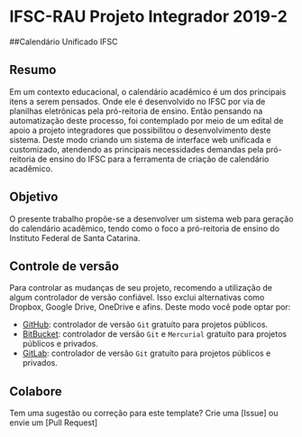 # IFSC-RAU Projeto Integrador 2019-2
##Calendário Unificado IFSC


## Resumo

Em um contexto educacional, o calendário acadêmico é um dos principais itens a serem pensados. Onde ele é desenvolvido no IFSC por via de planilhas eletrônicas pela pró-reitoria de ensino. Então pensando na automatização deste processo, foi contemplado por meio de um edital de apoio a projeto integradores que possibilitou o desenvolvimento deste sistema. Deste modo criando um sistema de interface web unificada e customizado, atendendo as principais necessidades demandas pela pró-reitoria de ensino do IFSC para a ferramenta de criação de calendário acadêmico. 


## Objetivo

O presente trabalho propõe-se a desenvolver um sistema web para geração do calendário acadêmico, tendo como o foco a pró-reitoria de ensino do Instituto Federal de Santa Catarina. 

## Controle de versão

Para controlar as mudanças de seu projeto, recomendo a utilização de algum controlador de versão confiável. Isso exclui alternativas como Dropbox, Google Drive, OneDrive e afins. Deste modo você pode optar por:

- [GitHub](http://www.github.com): controlador de versão `Git` gratuíto para projetos públicos.
- [BitBucket](http://www.bitbucket.com): controlador de versão `Git` e `Mercurial` gratuíto para projetos públicos e privados.
- [GitLab](http://www.gitlab.com): controlador de versão `Git` gratuíto para projetos públicos e privados.

## Colabore

Tem uma sugestão ou correção para este template? Crie uma [Issue] ou envie um [Pull Request]
